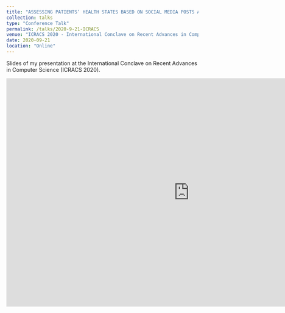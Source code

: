 ```yaml
---
title: "ASSESSING PATIENTS’ HEALTH STATES BASED ON SOCIAL MEDIA POSTS AND NAMED ENTITY RECOGNITION"
collection: talks
type: "Conference Talk"
permalink: /talks/2020-9-21-ICRACS
venue: "ICRACS 2020 - International Conclave on Recent Advances in Computer Science"
date: 2020-09-21
location: "Online"
---
```


Slides of my presentation at the International Conclave on Recent Advances in Computer Science (ICRACS 2020).

<iframe src="https://docs.google.com/presentation/d/1xPyqJUE42unC9YnSf7PI3U71eGtGuoU6SwhugzuJpb4/preview" frameborder="0" width="960" height="600" allowfullscreen="true" mozallowfullscreen="true" webkitallowfullscreen="true"></iframe>



